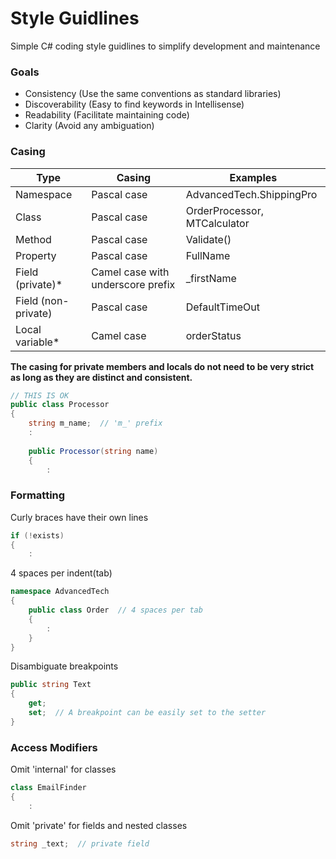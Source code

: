 
# Style Guidlines
Simple C# coding style guidlines to simplify development and maintenance

### Goals
- Consistency (Use the same conventions as standard libraries)
- Discoverability (Easy to find keywords in Intellisense)
- Readability (Facilitate maintaining code)
- Clarity (Avoid any ambiguation)

### Casing
|Type|Casing|Examples|
|----|------|--------|
|Namespace|Pascal case|AdvancedTech.ShippingPro|
|Class|Pascal case|OrderProcessor, MTCalculator|
|Method|Pascal case|Validate()|
|Property|Pascal case|FullName|
|Field (private)*|Camel case with underscore prefix|_firstName|
|Field (non-private)|Pascal case|DefaultTimeOut|
|Local variable*|Camel case|orderStatus|

**The casing for private members and locals do not need to be very strict as long as they are distinct and consistent.**
``` csharp
// THIS IS OK
public class Processor
{
    string m_name;  // 'm_' prefix
    :
    
    public Processor(string name)
    {
        :
```

### Formatting
Curly braces have their own lines
``` csharp
if (!exists)
{
    :
```
4 spaces per indent(tab)
``` csharp
namespace AdvancedTech
{
    public class Order  // 4 spaces per tab 
    {
        :
    }
}
```
Disambiguate breakpoints
``` csharp
public string Text 
{ 
    get; 
    set;  // A breakpoint can be easily set to the setter
}
```

### Access Modifiers
Omit 'internal' for classes
``` csharp
class EmailFinder
{
    :
```

Omit 'private' for fields and nested classes
``` csharp
string _text;  // private field
```

